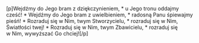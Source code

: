 [p]Wejdźmy do Jego bram z dziękczynieniem, * u Jego tronu oddajmy cześć! * Wejdźmy do Jego bram z uwielbieniem, * radosną Panu śpiewajmy pieśń! * Rozraduj się w Nim, twym Stworzycielu, * rozraduj się w Nim, Światłości twej! * Rozraduj się w Nim, twym Zbawicielu, * rozraduj się w Nim, wywyższać Go chciej![/p]